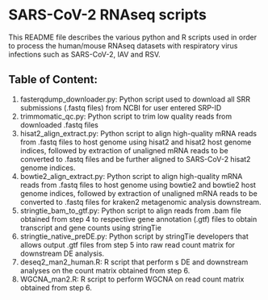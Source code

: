 # SARS-CoV-2 RNAseq scripts
This README file describes the various python and R scripts used in order to process the human/mouse RNAseq datasets with respiratory virus infections such as SARS-CoV-2, IAV and RSV.

## Table of Content:
1. fasterqdump_downloader.py: Python script used to download all SRR submissions (.fastq files) from NCBI for user entered SRP-ID
2. trimmomatic_qc.py: Python script to trim low quality reads from downloaded .fastq files
3. hisat2_align_extract.py: Python script to align high-quality mRNA reads from .fastq files to host genome using hisat2 and hisat2 host genome indices, followed by extraction of unaligned mRNA reads to be converted to .fastq files and be further aligned to SARS-CoV-2 hisat2 genome indices.
4. bowtie2_align_extract.py: Python script to align high-quality mRNA reads from .fastq files to host genome using bowtie2 and bowtie2 host genome indices, followed by extraction of unaligned mRNA reads to be converted to .fastq files for kraken2 metagenomic analysis downstream.
5. stringtie_bam_to_gtf.py: Python script to align reads from .bam file obtained from step 4 to respective gene annotation (.gtf) files to obtain transcript and gene counts using stringTie
6. stringtie_native_preDE.py: Python script by stringTie developers that allows output .gtf files from step 5 into raw read count matrix for downstream DE analysis.
7. deseq2_man2_human.R: R script that perform s DE and downstream analyses on the count matrix obtained from step 6.
8. WGCNA_man2.R: R script to perform WGCNA on read count matrix obtained from step 6.
